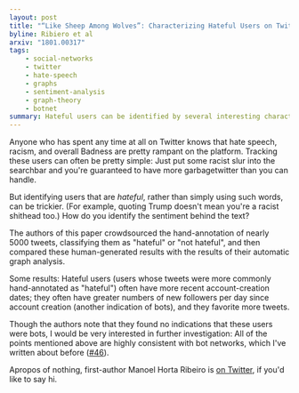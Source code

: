 ```yaml
---
layout: post
title: "“Like Sheep Among Wolves”: Characterizing Hateful Users on Twitter"
byline: Ribiero et al
arxiv: "1801.00317"
tags:
    - social-networks
    - twitter
    - hate-speech
    - graphs
    - sentiment-analysis
    - graph-theory
    - botnet
summary: Hateful users can be identified by several interesting characteristics, including account-creation, followership ratios, and retweet networks.
---
```


Anyone who has spent any time at all on Twitter knows that hate speech, racism, and overall Badness are pretty rampant on the platform. Tracking these users can often be pretty simple: Just put some racist slur into the searchbar and you're guaranteed to have more garbagetwitter than you can handle.

But identifying users that are _hateful_, rather than simply using such words, can be trickier. (For example, quoting Trump doesn't mean you're a racist shithead too.) How do you identify the sentiment behind the text?

The authors of this paper crowdsourced the hand-annotation of nearly 5000 tweets, classifying them as "hateful" or "not hateful", and then compared these human-generated results with the results of their automatic graph analysis.

Some results: Hateful users (users whose tweets were more commonly hand-annotated as "hateful") often have more recent account-creation dates; they often have greater numbers of new followers per day since account creation (another indication of bots), and they favorite more tweets.

Though the authors note that they found no indications that these users were bots, I would be very interested in further investigation: All of the points mentioned above are highly consistent with bot networks, which I've written about before ([#46](http://blog.jordan.matelsky.com/365papers/46/)).

Apropos of nothing, first-author Manoel Horta Ribeiro is [on Twitter](https://twitter.com/manoelribeiro), if you'd like to say hi.
